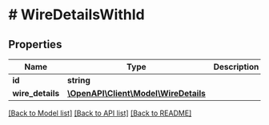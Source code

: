 # # WireDetailsWithId

## Properties

Name | Type | Description | Notes
------------ | ------------- | ------------- | -------------
**id** | **string** |  | [optional]
**wire_details** | [**\OpenAPI\Client\Model\WireDetails**](WireDetails.md) |  | [optional]

[[Back to Model list]](../../README.md#models) [[Back to API list]](../../README.md#endpoints) [[Back to README]](../../README.md)
